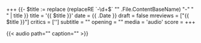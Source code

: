 +++
{{- $title := replace (replaceRE `-\d+$` "" .File.ContentBaseName)  "-" " " | title }}
title = '{{ $title }}'
date = {{ .Date }}
draft = false
mreviews = ["{{ $title }}"]
critics = ['']
subtitle = ""
opening = ""
media = 'audio'
score =
+++

{{< audio path="" caption="" >}}
